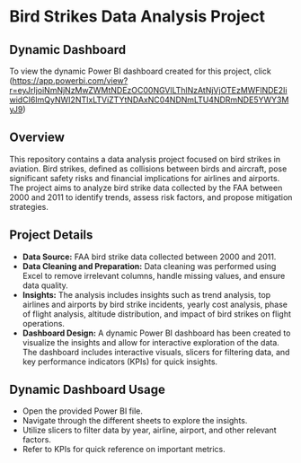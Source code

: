 # Bird Strikes Data Analysis Project

## Dynamic Dashboard
To view the dynamic Power BI dashboard created for this project, click (https://app.powerbi.com/view?r=eyJrIjoiNmNjNzMwZWMtNDEzOC00NGVlLThlNzAtNjVjOTEzMWFlNDE2IiwidCI6ImQyNWI2NTIxLTViZTYtNDAxNC04NDNmLTU4NDRmNDE5YWY3MyJ9)

## Overview
This repository contains a data analysis project focused on bird strikes in aviation. Bird strikes, defined as collisions between birds and aircraft, pose significant safety risks and financial implications for airlines and airports. The project aims to analyze bird strike data collected by the FAA between 2000 and 2011 to identify trends, assess risk factors, and propose mitigation strategies.

## Project Details
- **Data Source:** FAA bird strike data collected between 2000 and 2011.
- **Data Cleaning and Preparation:** Data cleaning was performed using Excel to remove irrelevant columns, handle missing values, and ensure data quality.
- **Insights:** The analysis includes insights such as trend analysis, top airlines and airports by bird strike incidents, yearly cost analysis, phase of flight analysis, altitude distribution, and impact of bird strikes on flight operations.
- **Dashboard Design:** A dynamic Power BI dashboard has been created to visualize the insights and allow for interactive exploration of the data. The dashboard includes interactive visuals, slicers for filtering data, and key performance indicators (KPIs) for quick insights.

## Dynamic Dashboard Usage
- Open the provided Power BI file.
- Navigate through the different sheets to explore the insights.
- Utilize slicers to filter data by year, airline, airport, and other relevant factors.
- Refer to KPIs for quick reference on important metrics.
